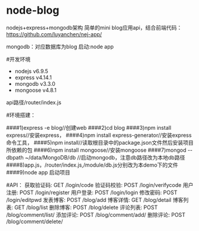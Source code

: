 # node-blog
nodejs+express+mongodb架构
简单的mini blog应用api，结合前端代码：https://github.com/luyanchen/nej-app/

mongodb：对应数据库为blog
启动:node app

#开发环境
<ul>
<li>nodejs v6.9.5</li>
<li>express v4.14.1</li>
<li>mongodb v3.3.0</li>
<li>mongoose v4.8.1</li>
</ul>
api路径/router/index.js

#环境搭建：

####1)express -e blog//创建web
####2)cd blog
####3)npm install express//安装express，
####4)npm install express-generator//安装express命令工具，
####5)npm install//读取根目录中的package.json文件然后安装项目所依赖的包
####6)npm install mongoose//安装mongoose
####7)mongod --dbpath ~/data/MongoDB/db //启动mongodb，注意db路径改为本地db路径
####8)app.js，/router/index.js,/module/db.js分别改为本demo下的文件
####9)node app 启动项目

#API：
获取验证码: GET /login/code
验证码校验: POST /login/verifycode
用户注册: POST /login/register
用户登录: POST /login/login
修改密码: POST /login/editpwd
发表博客: POST /blog/add
博客详情: GET /blog/detail
博客列表: GET /blog/list
删除博客: POST /blog/delete
评论列表: POST /blog/comment/list/
添加评论: POST /blog/comment/add/
删除评论: POST /blog/comment/delete/
